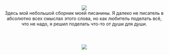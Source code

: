 <div id="gif" align="center">
  <img src="https://i.imgur.com/J6dO5Dq.gif"></img>
</div>
<div id="header" align="center">
  <header>Здесь мой небольшой сборник моей писанины. Я далеко не писатель в абсолютно всех смыслах этого слова, но как любитель поделать всё, что не надо, я решил поделать что-то от души для души.</header>
</div>
<div id="badges" align="center">
  <a href="https://openuserjs.org/scripts/Ibirtem/Catwar_UwU">
    <img src="https://img.shields.io/badge/CatWar_UwU-blue?style=for-the-badge"></img>
  </a>
</div>

